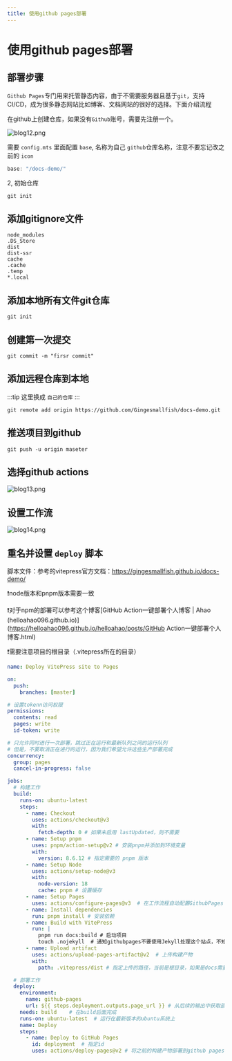 ```yaml
---
title: 使用github pages部署
---
```


# 使用github pages部署  <Badge type="tip" text="^1.9.0" />

## 部署步骤

`Github Pages`专门用来托管静态内容，由于不需要服务器且基于`git`，支持CI/CD，成为很多静态网站比如博客、文档网站的很好的选择。下面介绍流程

在github上创建仓库，如果没有`Github`账号，需要先注册一个。

![blog12.png](https://img.picui.cn/free/2024/09/08/66ddb4b29c4df.png)

需要 `config.mts` 里面配置 `base`, 名称为自己 `github`仓库名称，注意不要忘记改之前的 `icon`

```ts
base: "/docs-demo/"
```
2, 初始仓库

```gitignore
git init
```

## 添加gitignore文件

```gitignore
node_modules
.DS_Store
dist
dist-ssr
cache
.cache
.temp
*.local
```

## 添加本地所有文件git仓库

```gitignore
git init
```

## 创建第一次提交

```gitignore
git commit -m "firsr commit"
```

## 添加远程仓库到本地

:::tip
这里换成 `自己的仓库`
:::

```gitignore
git remote add origin https://github.com/Gingesmallfish/docs-demo.git
```
## 推送项目到github

```gitignore
git push -u origin maseter
```

## 选择github actions

![blog13.png](https://img.picui.cn/free/2024/09/08/66ddb7c7dd5db.png)


## 设置工作流

![blog14.png](https://img.picui.cn/free/2024/09/08/66ddb7fc837fe.png)

## 重名并设置 `deploy` 脚本

脚本文件：参考的vitepress官方文档：<https://gingesmallfish.github.io/docs-demo/>

❗node版本和pnpm版本需要一致

❗对于npm的部署可以参考这个博客[GitHub Action一键部署个人博客 | Ahao (helloahao096.github.io)](https://helloahao096.github.io/helloahao/posts/GitHub Action一键部署个人博客.html)

❗需要注意项目的根目录（.vitepress所在的目录）


```yaml
name: Deploy VitePress site to Pages

on:
  push:
    branches: [master]

# 设置tokenn访问权限
permissions:
  contents: read
  pages: write
  id-token: write

# 只允许同时进行一次部署，跳过正在运行和最新队列之间的运行队列
# 但是，不要取消正在进行的运行，因为我们希望允许这些生产部署完成
concurrency:
  group: pages
  cancel-in-progress: false

jobs:
  # 构建工作
  build:
    runs-on: ubuntu-latest
    steps:
      - name: Checkout
        uses: actions/checkout@v3
        with:
          fetch-depth: 0 # 如果未启用 lastUpdated，则不需要
      - name: Setup pnpm
        uses: pnpm/action-setup@v2 # 安装pnpm并添加到环境变量
        with:
          version: 8.6.12 # 指定需要的 pnpm 版本
      - name: Setup Node
        uses: actions/setup-node@v3
        with:
          node-version: 18
          cache: pnpm # 设置缓存
      - name: Setup Pages
        uses: actions/configure-pages@v3  # 在工作流程自动配置GithubPages
      - name: Install dependencies
        run: pnpm install # 安装依赖
      - name: Build with VitePress
        run: |
          pnpm run docs:build # 启动项目
          touch .nojekyll  # 通知githubpages不要使用Jekyll处理这个站点，不知道为啥不生效，就手动搞了
      - name: Upload artifact
        uses: actions/upload-pages-artifact@v2  # 上传构建产物
        with:
          path: .vitepress/dist # 指定上传的路径，当前是根目录，如果是docs需要加docs/的前缀

  # 部署工作
  deploy:
    environment:
      name: github-pages
      url: ${{ steps.deployment.outputs.page_url }} # 从后续的输出中获取部署后的页面URL
    needs: build    # 在build后面完成
    runs-on: ubuntu-latest  # 运行在最新版本的ubuntu系统上
    name: Deploy
    steps:
      - name: Deploy to GitHub Pages
        id: deployment  # 指定id
        uses: actions/deploy-pages@v2 # 将之前的构建产物部署到github pages中
```
